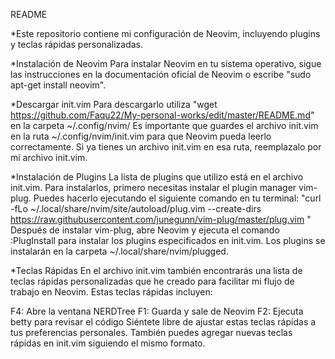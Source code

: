 README

*Este repositorio contiene mi configuración de Neovim, incluyendo plugins y teclas rápidas personalizadas.

*Instalación de Neovim
Para instalar Neovim en tu sistema operativo, sigue las instrucciones en la documentación oficial de Neovim o escribe "sudo apt-get install neovim".

*Descargar init.vim
Para descargarlo utiliza "wget https://github.com/Faqu22/My-personal-works/edit/master/README.md" en la carpeta ~/.config/nvim/
Es importante que guardes el archivo init.vim en la ruta ~/.config/nvim/init.vim para que Neovim pueda leerlo correctamente. Si ya tienes un archivo init.vim en esa ruta, reemplazalo por mi archivo init.vim.

*Instalación de Plugins
La lista de plugins que utilizo está en el archivo init.vim. Para instalarlos, primero necesitas instalar el plugin manager vim-plug. Puedes hacerlo ejecutando el siguiente comando en tu terminal:
"curl -fLo ~/.local/share/nvim/site/autoload/plug.vim --create-dirs \
    https://raw.githubusercontent.com/junegunn/vim-plug/master/plug.vim "
Después de instalar vim-plug, abre Neovim y ejecuta el comando :PlugInstall para instalar los plugins especificados en init.vim. Los plugins se instalarán en la carpeta ~/.local/share/nvim/plugged.

*Teclas Rápidas
En el archivo init.vim también encontrarás una lista de teclas rápidas personalizadas que he creado para facilitar mi flujo de trabajo en Neovim. Estas teclas rápidas incluyen:

F4: Abre la ventana NERDTree
F1: Guarda y sale de Neovim
F2: Ejecuta betty para revisar el código
Siéntete libre de ajustar estas teclas rápidas a tus preferencias personales. También puedes agregar nuevas teclas rápidas en init.vim siguiendo el mismo formato.
